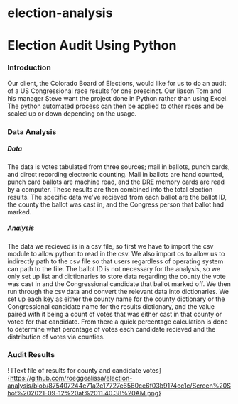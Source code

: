 # election-analysis


# Election Audit Using Python

### Introduction

Our client, the Colorado Board of Elections, would like for us to do an audit of a US Congressional race results for one prescinct. Our liason Tom and his manager Steve want the project done in Python rather than using Excel. The python automated process can then be applied to other races and be scaled up or down depending on the usage. 

### Data Analysis

##### Data

The data is votes tabulated from three sources; mail in ballots, punch cards, and direct recording electronic counting. Mail in ballots are hand counted, punch card ballots are machine read, and the DRE memory cards are read by a computer. These results are then combined into the total election results. The specific data we've recieved from each ballot are the ballot ID, the county the ballot was cast in, and the Congress person that ballot had marked. 

##### Analysis

The data we recieved is in a csv file, so first we have to import the csv module to allow python to read in the csv. We also import os to allow us to indirectly path to the csv file so that users regardless of operating system can path to the file. The ballot ID is not necessary for the analysis, so we only set up list and dictionaries to store data regarding the county the vote was cast in and the Congressional candidate that ballot marked off. We then run through the csv data and convert the relevant data into dictionaries. We set up each key as either the county name for the county dictionary or the Congressional candidate name for the results dictionary, and the value paired with it being a count of votes that was either cast in that county or voted for that candidate. From there a quick percentage calculation is done to determine what percntage of votes each candidate recieved and the distribution of votes via counties. 

### Audit Results

! [Text file of results for county and candidate votes]{https://github.com/roeggealissa/election-analysis/blob/875407244e71a2e17727e6560ce6f03b9174cc1c/Screen%20Shot%202021-09-12%20at%2011.40.38%20AM.png}
